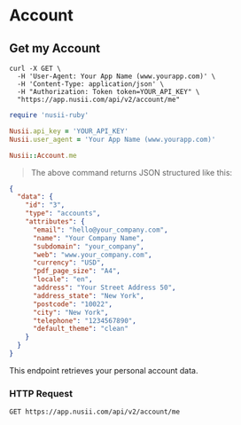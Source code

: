 # Account

## Get my Account

```shell
curl -X GET \
  -H 'User-Agent: Your App Name (www.yourapp.com)' \
  -H 'Content-Type: application/json' \
  -H "Authorization: Token token=YOUR_API_KEY" \
  "https://app.nusii.com/api/v2/account/me"
```

```ruby
require 'nusii-ruby'

Nusii.api_key = 'YOUR_API_KEY'
Nusii.user_agent = 'Your App Name (www.yourapp.com)'

Nusii::Account.me
```

> The above command returns JSON structured like this:

```json
{
  "data": {
    "id": "3",
    "type": "accounts",
    "attributes": {
      "email": "hello@your_company.com",
      "name": "Your Company Name",
      "subdomain": "your_company",
      "web": "www.your_company.com",
      "currency": "USD",
      "pdf_page_size": "A4",
      "locale": "en",
      "address": "Your Street Address 50",
      "address_state": "New York",
      "postcode": "10022",
      "city": "New York",
      "telephone": "1234567890",
      "default_theme": "clean"
    }
  }
}
```

This endpoint retrieves your personal account data.

### HTTP Request

`GET https://app.nusii.com/api/v2/account/me`

